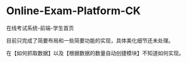 # Online-Exam-Platform-CK
在线考试系统-前端-学生首页

目前只完成了简要布局和一些简要功能的实现，具体美化细节还未处理。

在【如何抓取数据】以及【根据数据的数量自动创捷<exam>模块】不知道如何实现。

